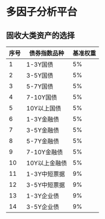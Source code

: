 # 多因子分析平台

## 固收大类资产的选择

| 序号 | 债券指数品种 | 基准权重 |
| --- | --- | --- |
| 1 | 1-3Y国债 | 5% |
| 2 | 3-5Y国债 | 5% |
| 3 | 5-7Y国债 | 5% |
| 4 | 7-10Y国债 | 5% |
| 5 | 10Y以上国债 | 5% |
| 6 | 1-3Y金融债 | 5% |
| 7 | 3-5Y金融债 | 5% |
| 8 | 5-7Y金融债 | 5% |
| 9 | 7-10Y金融债 | 5% |
| 10 | 10Y以上金融债 | 5% |
| 11 | 1-3Y中短票据 | 9% |
| 12 | 3-5Y中短票据 | 9% |
| 13 | 1-3Y企业债 | 9% |
| 14 | 3-5Y企业债 | 9% |




